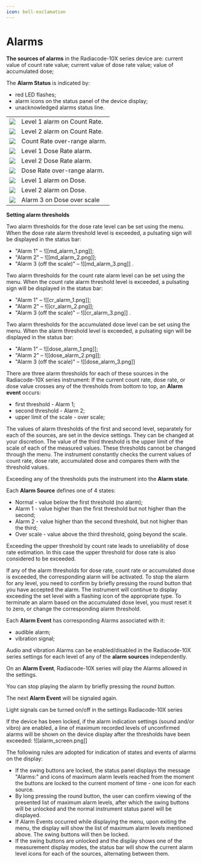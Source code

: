 ```yaml
---
icon: bell-exclamation
---
```


# Alarms

**The sources of alarms** in the Radiacode-10X series device are: current value of count rate value; current value of dose rate value; value of accumulated dose;

The **Alarm Status** is indicated by:

* red LED flashes;
* alarm icons on the status panel of the device display;
* unacknowledged alarms status line.

|                                                  |                              |
| ------------------------------------------------ | ---------------------------- |
| ![](../.gitbook/assets/cr\_alarm\_1.png)         | Level 1 alarm on Count Rate. |
| ![](../.gitbook/assets/cr\_alarm\_2.png)         | Level 2 alarm on Count Rate. |
| ![](../.gitbook/assets/cr\_alarm\_3.png)         | Count Rate over-range alarm. |
| ![](../.gitbook/assets/md\_alarm\_1.png)         | Level 1 Dose Rate alarm.     |
| ![](../.gitbook/assets/md\_alarm\_2.png)         | Level 2 Dose Rate alarm.     |
| ![](../.gitbook/assets/md\_alarm\_3.png)         | Dose Rate over-range alarm.  |
| ![](<../.gitbook/assets/dose\_alarm\_1 (1).png>) | Level 1 alarm on Dose.       |
| ![](../.gitbook/assets/dose\_alarm\_2.png)       | Level 2 alarm on Dose.       |
| ![](../.gitbook/assets/dose\_alarm\_3.png)       | Alarm 3 on Dose over scale   |

**Setting alarm thresholds**

Two  alarm thresholds for the dose rate level can be set using the menu. When the dose rate alarm threshold level is exceeded, a pulsating sign will be displayed in the status bar:

* "Alarm 1" – !\[\[md\_alarm\_1.png]];
* "Alarm 2" – !\[\[md\_alarm\_2.png]];
* "Alarm 3 (off the scale)" – !\[\[md\_alarm\_3.png]] .

Two alarm thresholds for the count rate alarm level can be set using the menu. When the count rate alarm threshold level is exceeded, a pulsating sign will be displayed in the status bar:

* "Alarm 1" – !\[\[cr\_alarm\_1.png]];
* "Alarm 2" – !\[\[cr\_alarm\_2.png]];
* "Alarm 3 (off the scale)" – !\[\[cr\_alarm\_3.png]] .

Two alarm thresholds for the accumulated dose level can be set using the menu. When the alarm threshold level is exceeded, a pulsating sign will be displayed in the status bar:

* "Alarm 1" – !\[\[dose\_alarm\_1.png]];
* "Alarm 2" – !\[\[dose\_alarm\_2.png]];
* "Alarm 3 (off the scale)" – !\[\[dose\_alarm\_3.png]]

There are three alarm thresholds for each of these sources in the Radiacode-10X series instrument: If the current count rate, dose rate, or dose value crosses any of the thresholds from bottom to top, an **Alarm event** occurs:

* first threshold - Alarm 1;
* second threshold - Alarm 2;
* upper limit of the scale - over scale;

The values of alarm thresholds of the first and second level, separately for each of the sources, are set in the device settings. They can be changed at your discretion. The value of the third threshold is the upper limit of the scale of each of the measured values. These thresholds cannot be changed through the menu. The instrument constantly checks the current values of count rate, dose rate, accumulated dose and compares them with the threshold values.

Exceeding any of the thresholds puts the instrument into the **Alarm state**.&#x20;

Each **Alarm Source** defines one of 4 states:

* Normal - value below the first threshold (no alarm);
* Alarm 1 - value higher than the first threshold but not higher than the second;
* Alarm 2 - value higher than the second threshold, but not higher than the third;
* Over scale - value above the third threshold, going beyond the scale.

Exceeding the upper threshold by count rate leads to unreliability of dose rate estimation. In this case the upper threshold for dose rate is also considered to be exceeded.

If any of the alarm thresholds for dose rate, count rate or accumulated dose is exceeded, the corresponding alarm will be activated. To stop the alarm for any level, you need to confirm by briefly pressing the round button that you have accepted the alarm. The instrument will continue to display exceeding the set level with a flashing icon of the appropriate type. To terminate an alarm based on the accumulated dose level, you must reset it to zero, or change the corresponding alarm threshold.

Each **Alarm Event** has corresponding Alarms associated with it:

* audible alarm;
* vibration signal;

Audio and vibration Alarms can be enabled/disabled in the Radiacode-10X series settings for each level of any of the **alarm sources** independently.

On an **Alarm Event**, Radiacode-10X series will play the Alarms allowed in the settings.

You can stop playing the alarm by briefly pressing the _round button_.

The next **Alarm Event** will be signaled again.

Light signals can be turned on/off in the settings Radiacode-10X series

If the device has been locked, if the alarm indication settings (sound and/or vibro) are enabled, a line of maximum recorded levels of unconfirmed alarms will be shown on the device display after the thresholds have been exceeded: !\[\[alarm\_screen.png]]

The following rules are adopted for indication of states and events of alarms on the display:

* If the swing buttons are locked, the status panel displays the message "Alarms:" and icons of maximum alarm levels reached from the moment the buttons are locked to the current moment of time - one icon for each source.&#x20;
* By long pressing the round button, the user can confirm viewing of the presented list of maximum alarm levels, after which the swing buttons will be unlocked and the normal instrument status panel will be displayed.
* If Alarm Events occurred while displaying the menu, upon exiting the menu, the display will show the list of maximum alarm levels mentioned above. The swing buttons will then be locked.
* If the swing buttons are unlocked and the display shows one of the measurement display modes, the status bar will show the current alarm level icons for each of the sources, alternating between them.
